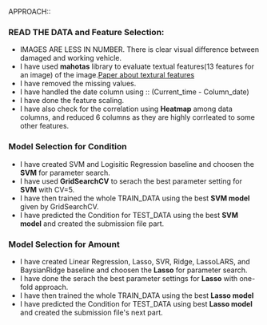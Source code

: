 APPROACH::
### READ THE DATA and Feature Selection:
* IMAGES ARE LESS IN NUMBER. There is clear visual difference between damaged and working vehicle.
* I have used **mahotas** library to evaluate textual features(13 features for an image) of the image.[Paper about textural features](http://haralick.org/journals/TexturalFeatures.pdf) 
* I have removed the missing values.
* I have handled the date column using :: (Current_time - Column_date)
* I have done the feature scaling.
* I have also check for the correlation using **Heatmap** among data columns, and reduced 6 columns as they are highly corrleated to some other features.

### Model Selection for Condition
* I have created SVM and Logisitic Regression baseline and choosen the **SVM** for parameter search.
* I have used **GridSearchCV** to serach the best parameter setting for **SVM** with CV=5.
* I have then trained the whole TRAIN_DATA using the best **SVM model** given by GridSearchCV.
* I have predicted the Condition for TEST_DATA using the best **SVM model** and created the submission file part.

### Model Selection for Amount
* I have created Linear Regression, Lasso, SVR, Ridge, LassoLARS, and BaysianRidge baseline and choosen the **Lasso** for parameter search.
* I have done the serach the best parameter settings for **Lasso** with one-fold approach.
* I have then trained the whole TRAIN_DATA using the best **Lasso model**
* I have predicted the Condition for TEST_DATA using best **Lasso model** and created the submission file's next part.
